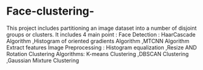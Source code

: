 # Face-clustering-

This project includes partitioning an image dataset into a number of disjoint groups or clusters. It includes 4  main point :
Face Detection : HaarCascade Algorithm ,Histogram of oriented gradients Algorithm ,MTCNN Algorithm
Extract features
Image Preprocessing : Histogram equalization ,Resize AND Rotation
Clustering Algorithms: K-means Clustering  ,DBSCAN Clustering ,Gaussian Mixture Clustering
